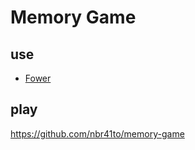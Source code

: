 # Memory Game

## use

- [Fower](https://fower.vercel.app/)

## play

https://github.com/nbr41to/memory-game

